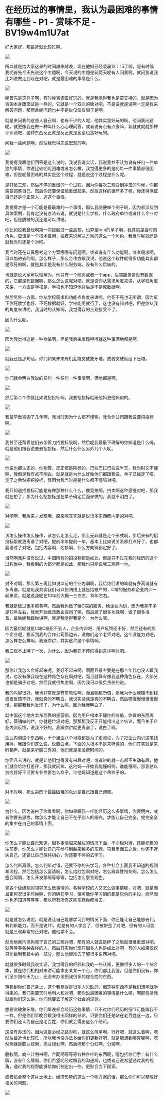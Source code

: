 # 在经历过的事情里，我认为最困难的事情有哪些 - P1 - 赏味不足 - BV19w4m1U7at

好大家好，那最近就比较忙啊。

![](img/9c035fea39c1e083b87279a114303857_1.png)

所以就是给大家这录的时间越来越晚，现在他妈已经凌晨12：15了啊，呃有时候我呃首先今天先说这个主题啊，今天说的主题是前两天呢有人问我啊，就问我说我比如说做走到现在对吧，就是最困难的事情是什么。



![](img/9c035fea39c1e083b87279a114303857_3.png)

呃首先是这样子啊，有时候咨询蛮好玩的，就是我觉得我也是蛮支持的，就是因为咨询本身跟面试是一样的，它就是一个双向的嘛对吧，不是说就是说啊一定是我来解答问题，那而且呢问题也并不是说仅仅仅限于是啊。

就是来问我的这些人自己啊，也有不少的人呢，他其实蛮好玩的啊，他问我问题呢，就更像我在做一种叫什么心心理问答，或者说有点有点像嘛，新就就就就那种评评测吧，这种东西反正就是反正就是蛮蛮也蛮好玩的。

问我一些问题啊，然后我觉得先说宏观的啊。

![](img/9c035fea39c1e083b87279a114303857_5.png)

我觉得我跟他们回答是这么说的，我说我说实话，我说我并不认为说有任何一件单独的事情，你说比较呃呃困难或者怎么样，我觉得更多的是呃每一件事情都很困难，但是呢最困难的其实是这个过程，就是说这个过程是什么呢。

是打破三观，然后不停的重塑的一个过程，因为你每次三观受到冲击的时候，你都需要调整自己，然后你还要保证能重塑起来，然后这样的循环多了呢，你还得保证自己还是个正常人，这这个事情。

我觉得才是一个可能是最最难的一个事情，那么我随便举个例子啊，因为都涉及到具体案例，我肯定没有办法去说，就说是什么学校，什么政府单位或者什么企业对吧，但是脱敏的我还是可以讲嗯。

你比如说我曾经啊第一次接触过一些高校，也算是to b的单子啊，我其实是当时的角色，应该是一个技术咨询，或者来说解决方案的这么一个角色，我当时呢就还是就我当时还是个对吧。

我当时还在认真思考这个方案哪哪有问题啊，或者说有什么功能啊，或者需求啊，可以加进去的啊，怎么样子，那么合作方跟我说，他说这个软件呢很多功能其实都是写死的啊，就是其实是没有什么服务端，没有什么后端的。

也就是说大家可以理解为，他只有一个网页或者一个app，后端服务是没有数据的，它都是死数据啊，那么怎么说呢对吧，就是说你从需求角度来讲，从学校角度来讲，一方面是学校是，学校也不知道他背后是不是死数据啊。

然后另外一方面，你从学校需求和功能点角度来讲呢，他死不死也无所谓，因为反正你死数学也好，不死数据就好，学校能用就行了，这也没有错对吧，但是你从我的角度来讲呢，我当时的认知啊，我觉得我的三观接受不了。

因为什么呢。

![](img/9c035fea39c1e083b87279a114303857_7.png)

因为我觉得这是一种欺骗啊，但是我后来发现哼哼就这种事满地都是啊。

![](img/9c035fea39c1e083b87279a114303857_9.png)

就我还是那句话，你们如果未来有机会能突破象牙塔，或者突破低层下压塔。

![](img/9c035fea39c1e083b87279a114303857_11.png)

你们就会明白我说的任何一件任何一件事情啊，满地都是啊。

![](img/9c035fea39c1e083b87279a114303857_13.png)

然后第二个你就比如说招投标啊，我要招投标就跟他妈更他妈似的。

![](img/9c035fea39c1e083b87279a114303857_15.png)

我最早做咨询了几年啊，我当时因为什么都不懂嘛，我合作公司跟我说要招投标啊。

![](img/9c035fea39c1e083b87279a114303857_17.png)

我甚至还帮着他们去带着刀招投标股啊，然后呢我最最不理解的你知道是什么吗，就是他们跟我说要去招投标，然后什么什么另外几个人呢。



![](img/9c035fea39c1e083b87279a114303857_19.png)

他说也都认识的，你别管，反正都是陪标的，巴拉巴拉巴拉说半天，我当时又不懂啊，我但是我有点不明白，就是就是为什么好像他们都跟我说，单子已经定了哎，定了之后然招招投标，我因为我当时是是什么都不懂嘛对吧。

我只知道招投标可能是有种那种什么什么，像竞拍啊，拍卖啊这种感觉对吧，那我就在想了，那为什么招投标是在单子确定后面来做的，我就不明白了。



![](img/9c035fea39c1e083b87279a114303857_21.png)

对吧啊，我后来才发现哦，原来呢其实就是说很多东西都内定的对吧。

![](img/9c035fea39c1e083b87279a114303857_23.png)

该怎么操作怎么操作，该怎么走怎么走，那么无非就是走个形式啊，那后来有的招投标那就更离谱了对吧，提前半年提前一年，基本上比如说关系都打点好了，也都宴请过了对吧，包括内容啊，名额啊，什么方向啊都定好了。

当然啊我并没有说过，中国所有的招投标都是如此，但是只不过在我的经历的这个过程当中，我看到的大部分都是如此，那我也只能说我三观碎一地。



![](img/9c035fea39c1e083b87279a114303857_25.png)

对不对啊，那么第三再比如说以前的企业内训啊，我给你们讲的嘛就有多离谱就有多离谱，就是呃我其实我们可以把网络上就是给散户的，C端的服务和企业内训一起来讲，就是说我呢在10年前大概一三左右，13年左右。

我就是做过很多服务啊，然后我也做了给C端的服务，给企业内训，因为我差不多是12年左右，我就开始做政政企咨询了嘛，然后做了很多功课啊，做了很多准备，最后呢我跟你讲啊，就是我觉得我是个，为什么呢。

因为最后呢就是C端C端招不到人，企业内训吧，用户反馈还不好，然后还有的那个企业呢，投诉到我的合作公司那边去，说你们这个老师对吧，这个没能力对吧，怎么样怎么样啊，我跟你讲，其实这种这个事情啊。

我三观不止睡了一次，为什么，因为我在不停的得到差评啊对吧。

![](img/9c035fea39c1e083b87279a114303857_27.png)

那你让我怎么会好起来呢，我好不起来啊，啊而且最主要是在那个年代也没人跟我说，也没有像我现在这种角色存在啊对吧，而且就算有像我这种角色存在，大部分也都是骗子对吧，然后我就很焦虑啊，因为我可以很负责任的说。

我的内容很好，我也非常就是有前瞻性啊，而且物超所值，那我为什么我赚不到钱或者反馈不好，我就真的不明白，我说实话我是真的不明白，然后嗯慢慢慢慢慢慢慢，那那我我也发现了，为什么呢，因为我我明白了。

就中国这个地方卖东西靠的是营销，因为用户根本不懂你的价值，你做的东西再好，营销做的烂，你就是垃圾对吧，那那那我反正只能得出这个结论，而且关于企业内训反馈，说我不好的，我跟你讲就更离谱了，说白了啊。

企业内训这个东西啊，十个里面八个可能都是为了走流程，为了把企业内训这笔钱用掉，我跟你们这么说，说直白点，下面的人根本不是来听课的，他们其实就是来听相声，就是来听脱口秀的，他们就是来浪费时间的。

你但凡去讲的，就是让他们觉得没有兴趣对吧，或者讲的就一点都不生动有趣，他们就会给你打差评，那我就问嘛，这他妈一开始我能懂吗啊，谁能懂啊，那我总以为哎好好干活要专业性要怎么样子，谁他妈知道是这个吊样子的。



![](img/9c035fea39c1e083b87279a114303857_29.png)

对不对啊，那么第四个最最困难的永远是自己跟自己调和。

![](img/9c035fea39c1e083b87279a114303857_31.png)

为什么，因为说白了你看看啊，你如果跟我一样能经历这么多事情，你要明白，或者你要去思考，你怎么才能让自己不在乎别人的眼光，才能让自己完全，完完全全的集中在自己的事情上面。



![](img/9c035fea39c1e083b87279a114303857_33.png)

你怎么才能让自己知道，很多事情越来越烂的情况下面，不消极对待，还能积极的往前走，你怎么才能让自己在参与到越来越多的东西，项目里面去之后，你还不迷失自己，还要让自己保持初心，你还要不停的去学习。

怎么判断真假，怎么判断对错，还要不停的去学习，各种社会上面我不知道的规则和流程，然后包括怎么宴请啊，怎么给红包啊对吧，怎么跟异性相处啊，怎么怎么签合同啊，怎么开发票啊等等等，包括怎么察言观色。

领各个级级别的领导怎么做事情的，各种学校的人又怎么做事情呢，对吧，就是而且更何况很多时候啊，你的确在学习，但可能你学习到的都是灰色的手段，而然而你也不知道等等等，那以所有所有这些东西你都得去。



![](img/9c035fea39c1e083b87279a114303857_35.png)

就是就怎么说呢，就是说让自己能够学习到的情况下面，你还能让自己能够去判，有判断能力，而不是说111，就是有的人学会了，但被带歪了对吧，但有的人可能就是三观非常的正对吧，他他学不会。

然后他就拘泥拘泥于自己的三观对吧，那有的人就说是碎了之后就很难重塑对吧，就等等等各种各样的人，然后其实你们现在很多人也是如此对吧，有的人如果仅仅只能做到我其中的一部分，那么他很难去了解很多东西对吧。

就就很多时候我说实话，我觉得我的经验和我的一些认知，更像很多人的一个综合体，就是你们相相对来讲可能拿出某某一个点，你们都比我强，但是你们没有，你们至少到今天为止，还没有办法把我很多的综合性的东西。

转移到你们自己身上，这个我觉得是很多人欠缺的，但这种东西不是我们想学就学得来的，我们需要天时地利人和对吧，那你说最困难的事情是什么呢，啊那包括我就跟你们这么讲，你们想要去了解这个社会的规则。

想要突破象牙塔，你们早晚都会经历这些事情，只不过你们经历的细节可能跟我不一样，但是你们早晚会跟我得出同样的结论，只要你们还是站在老百姓这一边，只要你们还认为自己是老百姓，你们就会得出这么个结论。

这没有办法的，因为这是必经之路对吧，就这么简单啊，行好吧，就这么着啊，嗯然后最近也比较忙，所以我也没办法多给你们更新好吧，就是能想到哪算哪啊，嗯然后就是职业规划，商业规划啊，然后呃那个分红啊，分润啊。

股权啊，商业计划书啊，合同啊等等等各种各样的东西啊，嗯包括你们手上有什么牌，没有什么牌啊，你们希望呃经过跟我的沟通啊，也或者还说希望通过我的视角，通过我的视野能够给你们制定出一些，更贴合当下国家。

或者贴合整个这片土地上，经济形势的这么一个呃方案的话，那么你们可以整理好相关的问题。

![](img/9c035fea39c1e083b87279a114303857_37.png)